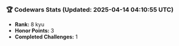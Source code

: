### 🏆 Codewars Stats (Updated: 2025-04-14 04:10:55 UTC)

- **Rank:** 8 kyu
- **Honor Points:** 3
- **Completed Challenges:** 1
